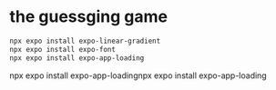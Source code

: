 # the guessging game

```sh
npx expo install expo-linear-gradient
npx expo install expo-font
npx expo install expo-app-loading
```
npx expo install expo-app-loadingnpx expo install expo-app-loading